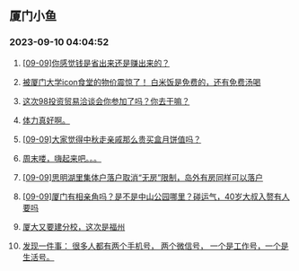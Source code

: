 ## 厦门小鱼 
### 2023-09-10 04:04:52

1. [[09-09]你感觉钱是省出来还是赚出来的？](http://bbs.xmfish.com/read-htm-tid-18068925.html)

2. [被厦门大学icon食堂的物价震惊了！
白米饭是免费的，还有免费汤喝](http://bbs.xmfish.com/read-htm-tid-18069054.html)

3. [这次98投资贸易洽谈会你参加了吗？你去干嘛？](http://bbs.xmfish.com/read-htm-tid-18068952.html)

4. [体力真好啊。](http://bbs.xmfish.com/read-htm-tid-18068977.html)

5. [[09-09]大家觉得中秋走亲戚那么贵买盒月饼值吗？](http://bbs.xmfish.com/read-htm-tid-18068928.html)

6. [周末喽，嗨起来吧。。。](http://bbs.xmfish.com/read-htm-tid-18068972.html)

7. [[09-09]思明湖里集体户落户取消“无房”限制，岛外有房同样可以落户](http://bbs.xmfish.com/read-htm-tid-18068931.html)

8. [[09-09]厦门有相亲角吗？是不是中山公园哪里？碰运气，40岁大叔入赘有人要吗](http://bbs.xmfish.com/read-htm-tid-18068971.html)

9. [厦大又要建分校，这次是福州](http://bbs.xmfish.com/read-htm-tid-18068785.html)

10. [发现一件事：
很多人都有两个手机号，
两个微信号，
一个是工作号，一个是生活号。](http://bbs.xmfish.com/read-htm-tid-18069078.html)

